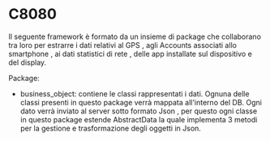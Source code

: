 # C8080
Il seguente framework è formato da un insieme di package che collaborano tra loro
per estrarre i dati relativi al GPS , agli Accounts associati allo smartphone , ai
dati statistici di rete , delle app installate sul dispositivo e del display.

Package:
* business_object: contiene le classi rappresentati i dati.
Ognuna delle classi presenti in questo package verrà mappata all'interno del DB. Ogni dato verrà inviato  al server sotto formato Json , per questo ogni classe
in questo package estende AbstractData la quale implementa 3 metodi per la gestione e trasformazione degli oggetti in Json.
